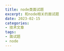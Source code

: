 ```yaml
---
title: node类面试题
excerpt: 和node相关的面试题
date: 2023-02-15
categories:
- 技术文章
tags:
- 面试题
- node
---
```





